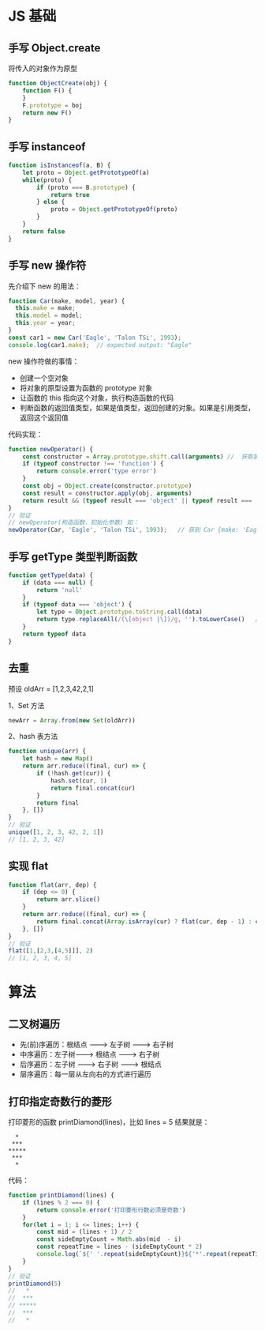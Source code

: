 # JS 基础

## 手写 Object.create

将传入的对象作为原型

```js
function ObjectCreate(obj) {
    function F() {
    }
    F.prototype = boj
    return new F()
}
```

## 手写 instanceof
```js
function isInstanceof(a, B) {
    let proto = Object.getPrototypeOf(a)
    while(proto) {
        if (proto === B.prototype) {
            return true
        } else {
            proto = Object.getPrototypeOf(proto)
        }
    }
    return false
}
```

## 手写 new 操作符

先介绍下 new 的用法：
```js
function Car(make, model, year) {
  this.make = make;
  this.model = model;
  this.year = year;
}
const car1 = new Car('Eagle', 'Talon TSi', 1993);
console.log(car1.make);  // expected output: "Eagle"
```

new 操作符做的事情：
- 创建一个空对象
- 将对象的原型设置为函数的 prototype 对象
- 让函数的 this 指向这个对象，执行构造函数的代码
- 判断函数的返回值类型，如果是值类型，返回创建的对象。如果是引用类型，返回这个返回值

代码实现：
```js
function newOperator() {
    const constructor = Array.prototype.shift.call(arguments) //  获取第一个参数
    if (typeof constructor !== 'function') {
        return console.error('type error')
    }
    const obj = Object.create(constructor.prototype)
    const result = constructor.apply(obj, arguments)
    return result && (typeof result === 'object' || typeof result === 'function') ? result : obj
}
// 验证
// newOperator(构造函数，初始化参数) 如：
newOperator(Car, 'Eagle', 'Talon TSi', 1993);   // 获到 Car {make: 'Eagle', model: 'Talon TSi', year: 1993}
```

## 手写 getType 类型判断函数

```js
function getType(data) {
    if (data === null) {
        return 'null'
    }
    if (typeof data === 'object') {
        let type = Object.prototype.toString.call(data)
        return type.replaceAll(/(\[object |\])/g, '').toLowerCase()   // 如从 '[object Number]' 中提取到 'Number'
    }
    return typeof data
}

```

## 去重

预设 oldArr = [1,2,3,42,2,1]

1、Set 方法
```js
newArr = Array.from(new Set(oldArr))
```

2、hash 表方法
```js
function unique(arr) {
    let hash = new Map()
    return arr.reduce((final, cur) => {
        if (!hash.get(cur)) {
            hash.set(cur, 1)
            return final.concat(cur)
        }
        return final
    }, [])
}
// 验证
unique([1, 2, 3, 42, 2, 1])
// [1, 2, 3, 42]
```

## 实现 flat

```js
function flat(arr, dep) {
    if (dep <= 0) {
        return arr.slice()
    }
    return arr.reduce((final, cur) => {
        return final.concat(Array.isArray(cur) ? flat(cur, dep - 1) : cur)
    }, [])
}
// 验证
flat([1,[2,3,[4,5]]], 2)
// [1, 2, 3, 4, 5]
```

# 算法

## 二叉树遍历

- 先(前)序遍历：根结点 ---> 左子树 ---> 右子树
- 中序遍历：左子树---> 根结点 ---> 右子树
- 后序遍历：左子树 ---> 右子树 ---> 根结点
- 层序遍历：每一层从左向右的方式进行遍历

## 打印指定奇数行的菱形

打印菱形的函数 printDiamond(lines)，比如 lines = 5 结果就是：
```
  *
 ***
*****
 ***
  *
```
代码：
```js
function printDiamond(lines) {
    if (lines % 2 === 0) {
        return console.error('打印菱形行数必须是奇数')
    }
    for(let i = 1; i <= lines; i++) {
        const mid = (lines + 1) / 2
        const sideEmptyCount = Math.abs(mid  - i)
        const repeatTime = lines - (sideEmptyCount * 2)
        console.log(`${' '.repeat(sideEmptyCount)}${'*'.repeat(repeatTime)}${' '.repeat(sideEmptyCount)}`)
    }
}
// 验证
printDiamond(5)
//   *
//  ***
// *****
//  ***
//   *
```